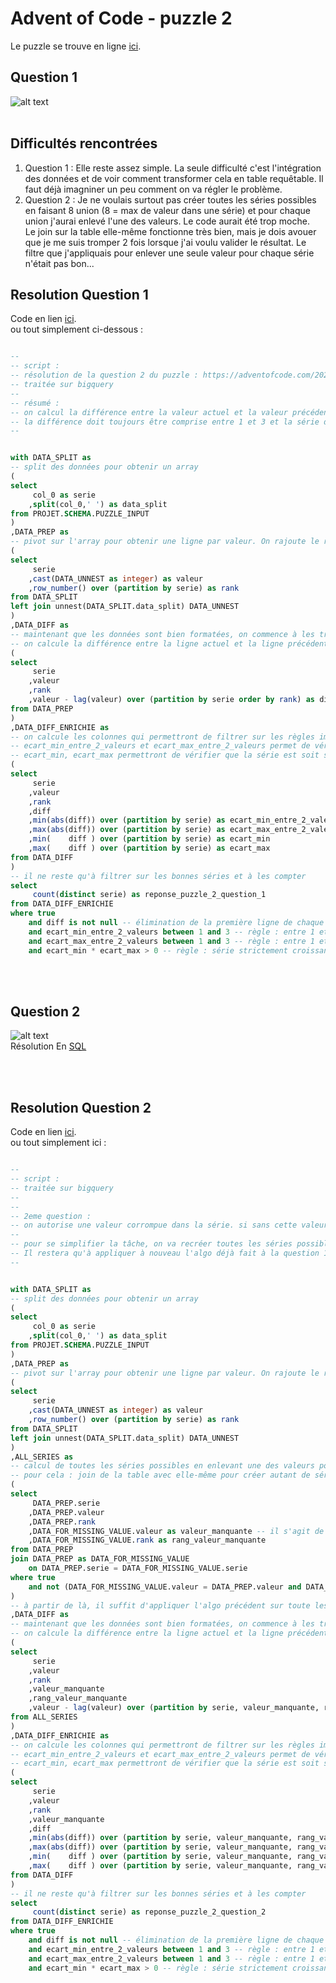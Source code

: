 # Advent of Code - puzzle 2

Le puzzle se trouve en ligne [ici](https://adventofcode.com/2024/day/2).

## Question 1

![alt text](puzzle_2_question_1_enigme.jpg)
<br>
<br>

## Difficultés rencontrées

1. Question 1 : Elle reste assez simple. La seule difficulté c'est l'intégration des données et de voir comment transformer cela en table requêtable. Il faut déjà imagniner un peu comment on va régler le problème.
2. Question 2 :  Je ne voulais surtout pas créer toutes les séries possibles en faisant 8 union (8 = max de valeur dans une série) et pour chaque union j'aurai enlevé l'une des valeurs. Le code aurait été trop moche. <br> 
Le join sur la table elle-même fonctionne très bien, mais je dois avouer que je me suis tromper 2 fois lorsque j'ai voulu valider le résultat. Le filtre que j'appliquais pour enlever une seule valeur pour chaque série n'était pas bon... 

## Resolution Question 1

Code en lien [ici](https://github.com/renoriwal/puzzles/tree/main/adventofcode_2024/puzzle_2/puzzle_2_question_2_resolution_sql.sql).
<br> ou tout simplement ci-dessous :
```sql

--
-- script : 
-- résolution de la question 2 du puzzle : https://adventofcode.com/2024/day/2
-- traitée sur bigquery
--
-- résumé : 
-- on calcul la différence entre la valeur actuel et la valeur précédente. 
-- la différence doit toujours être comprise entre 1 et 3 et la série doittoujours être strictement croissante ou strictement décroissante
-- 


with DATA_SPLIT as 
-- split des données pour obtenir un array
(
select 
     col_0 as serie
    ,split(col_0,' ') as data_split
from PROJET.SCHEMA.PUZZLE_INPUT
)
,DATA_PREP as 
-- pivot sur l'array pour obtenir une ligne par valeur. On rajoute le rank pour bien garder l'ordre
(
select 
     serie
    ,cast(DATA_UNNEST as integer) as valeur
    ,row_number() over (partition by serie) as rank
from DATA_SPLIT
left join unnest(DATA_SPLIT.data_split) DATA_UNNEST
)
,DATA_DIFF as 
-- maintenant que les données sont bien formatées, on commence à les travailler. le but sera de créer les colonnes qui permettront de filtrer selon les reègles du jeu
-- on calcule la différence entre la ligne actuel et la ligne précédente.
(
select 
     serie
    ,valeur
    ,rank
    ,valeur - lag(valeur) over (partition by serie order by rank) as diff
from DATA_PREP
)
,DATA_DIFF_ENRICHIE as 
-- on calcule les colonnes qui permettront de filtrer sur les règles imposées : 
-- ecart_min_entre_2_valeurs et ecart_max_entre_2_valeurs permet de vérifier qu'entre deux valeurs, on a bien un écart entre 1 et 3
-- ecart_min, ecart_max permettront de vérifier que la série est soit strictement croissante soit strictement décroissante
(
select 
     serie
    ,valeur
    ,rank
    ,diff
    ,min(abs(diff)) over (partition by serie) as ecart_min_entre_2_valeurs
    ,max(abs(diff)) over (partition by serie) as ecart_max_entre_2_valeurs
    ,min(    diff ) over (partition by serie) as ecart_min
    ,max(    diff ) over (partition by serie) as ecart_max
from DATA_DIFF
)
-- il ne reste qu'à filtrer sur les bonnes séries et à les compter
select 
     count(distinct serie) as reponse_puzzle_2_question_1
from DATA_DIFF_ENRICHIE
where true
    and diff is not null -- élimination de la première ligne de chaque série qui n'a plus rien a apporter
    and ecart_min_entre_2_valeurs between 1 and 3 -- règle : entre 1 et 3 d'écart entre 2 valeurs
    and ecart_max_entre_2_valeurs between 1 and 3 -- règle : entre 1 et 3 d'écart entre 2 valeurs
    and ecart_min * ecart_max > 0 -- règle : série strictement croissante ou décroissante
```

<br>
<br>

## Question 2

![alt text](puzzle_2_question_2_enigme.jpg)
<br>
Résolution En [SQL](https://github.com/renoriwal/puzzles/tree/main/adventofcode_2024/puzzle_2/puzzle_2_question_2_resolution_sql.sql)


<br>
<br>

## Resolution Question 2


Code en lien [ici](https://github.com/renoriwal/puzzles/tree/main/adventofcode_2024/puzzle_2/puzzle_2_question_2_resolution_sql.sql).
<br> ou tout simplement ici : 
```sql

--
-- script : 
-- traitée sur bigquery
--
-- 
-- 2eme question : 
-- on autorise une valeur corrompue dans la série. si sans cette valeur la série est bonne, alors on la compte. 
--
-- pour se simplifier la tâche, on va recréer toutes les séries possibles en enlevant une seule valeurs à chaque fois.
-- Il restera qu'à appliquer à nouveau l'algo déjà fait à la question 1
--


with DATA_SPLIT as 
-- split des données pour obtenir un array
(
select 
     col_0 as serie
    ,split(col_0,' ') as data_split
from PROJET.SCHEMA.PUZZLE_INPUT
)
,DATA_PREP as 
-- pivot sur l'array pour obtenir une ligne par valeur. On rajoute le rank pour bien garder l'ordre
(
select 
     serie
    ,cast(DATA_UNNEST as integer) as valeur
    ,row_number() over (partition by serie) as rank
from DATA_SPLIT
left join unnest(DATA_SPLIT.data_split) DATA_UNNEST
)
,ALL_SERIES as 
-- calcul de toutes les séries possibles en enlevant une des valeurs pour chaque série
-- pour cela : join de la table avec elle-même pour créer autant de série qu'on a de valeur dans la série + on rajoute le filtre pour enlever une valeur différente dans chaque série dupliquée
(
select 
     DATA_PREP.serie
    ,DATA_PREP.valeur
    ,DATA_PREP.rank
    ,DATA_FOR_MISSING_VALUE.valeur as valeur_manquante -- il s'agit de la valeur que l'on va retirer de la série. 
    ,DATA_FOR_MISSING_VALUE.rank as rang_valeur_manquante
from DATA_PREP 
join DATA_PREP as DATA_FOR_MISSING_VALUE
    on DATA_PREP.serie = DATA_FOR_MISSING_VALUE.serie
where true
    and not (DATA_FOR_MISSING_VALUE.valeur = DATA_PREP.valeur and DATA_FOR_MISSING_VALUE.rank = DATA_PREP.rank) -- on retire une valeur pour chaque série. 
)
-- à partir de là, il suffit d'appliquer l'algo précédent sur toute les séries. Il faut penser à changer les partition by des fonction analytics en y ajoutant la colonne "valeur_manquante"
,DATA_DIFF as 
-- maintenant que les données sont bien formatées, on commence à les travailler. le but sera de créer les colonnes qui permettront de filtrer selon les reègles du jeu
-- on calcule la différence entre la ligne actuel et la ligne précédente.
(
select 
     serie
    ,valeur
    ,rank
    ,valeur_manquante
    ,rang_valeur_manquante
    ,valeur - lag(valeur) over (partition by serie, valeur_manquante, rang_valeur_manquante order by rank) as diff
from ALL_SERIES
)
,DATA_DIFF_ENRICHIE as 
-- on calcule les colonnes qui permettront de filtrer sur les règles imposées : 
-- ecart_min_entre_2_valeurs et ecart_max_entre_2_valeurs permet de vérifier qu'entre deux valeurs, on a bien un écart entre 1 et 3
-- ecart_min, ecart_max permettront de vérifier que la série est soit strictement croissante soit strictement décroissante
(
select 
     serie
    ,valeur
    ,rank
    ,valeur_manquante
    ,diff
    ,min(abs(diff)) over (partition by serie, valeur_manquante, rang_valeur_manquante) as ecart_min_entre_2_valeurs
    ,max(abs(diff)) over (partition by serie, valeur_manquante, rang_valeur_manquante) as ecart_max_entre_2_valeurs
    ,min(    diff ) over (partition by serie, valeur_manquante, rang_valeur_manquante) as ecart_min
    ,max(    diff ) over (partition by serie, valeur_manquante, rang_valeur_manquante) as ecart_max
from DATA_DIFF
)
-- il ne reste qu'à filtrer sur les bonnes séries et à les compter
select 
     count(distinct serie) as reponse_puzzle_2_question_2
from DATA_DIFF_ENRICHIE
where true
    and diff is not null -- élimination de la première ligne de chaque série qui n'a plus rien a apporter
    and ecart_min_entre_2_valeurs between 1 and 3 -- règle : entre 1 et 3 d'écart entre 2 valeurs
    and ecart_max_entre_2_valeurs between 1 and 3 -- règle : entre 1 et 3 d'écart entre 2 valeurs
    and ecart_min * ecart_max > 0 -- règle : série strictement croissante ou décroissante

```